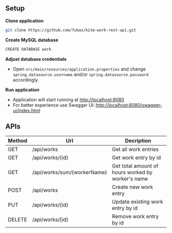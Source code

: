 ## Setup

**Clone application**

```bash
git clone https://github.com/7ukas/kitm-work-rest-api.git
```

**Create MySQL database**
```bash
CREATE DATABASE work
```

**Adjust database credentials**

+ Open `src/main/resources/application.properties` and change `spring.datasource.username` and/or `spring.datasource.password` accordingly.

**Run application**

+ Application will start running at <http://localhost:8080>
+ For better experience use Swagger UI: <http://localhost:8080/swagger-ui/index.html>

## APIs

| Method | Url | Decription |
| ------ | --- | ---------- |
| GET    | /api/works | Get all work entries |
| GET    | /api/works/{id} | Get work entry by id |
| GET    | /api/works/sum/{workerName} | Get total amount of hours worked by worker's name |
| POST   | /api/works | Create new work entry |
| PUT    | /api/works/{id} | Update existing work entry by id |
| DELETE | /api/works/{id} | Remove work entry by id |
